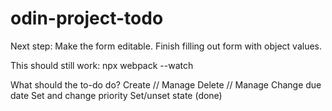 # odin-project-todo

Next step: Make the form editable.
Finish filling out form with object values. 



This should still work: 
npx webpack --watch


What should the to-do do? 
Create // Manage
Delete // Manage
Change due date
Set and change priority
Set/unset state (done)


